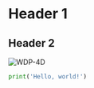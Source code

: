 # Header 1
## Header 2
![WDP-4D](https://st.indiarailinfo.com/kjfdsuiemjvcya24/0/8/0/1/4304801/0/20190424213632img27417642584.jpg)
``` python
print('Hello, world!')
```

